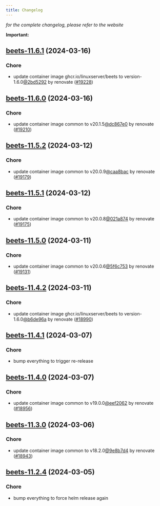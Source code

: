 ```yaml
---
title: Changelog
---
```



*for the complete changelog, please refer to the website*

**Important:**


## [beets-11.6.1](https://github.com/truecharts/charts/compare/beets-11.6.0...beets-11.6.1) (2024-03-16)

### Chore



- update container image ghcr.io/linuxserver/beets to version-1.6.0[@2bd5292](https://github.com/2bd5292) by renovate ([#19228](https://github.com/truecharts/charts/issues/19228))


## [beets-11.6.0](https://github.com/truecharts/charts/compare/beets-11.5.2...beets-11.6.0) (2024-03-16)

### Chore



- update container image common to v20.1.5[@dc867e0](https://github.com/dc867e0) by renovate ([#19210](https://github.com/truecharts/charts/issues/19210))


## [beets-11.5.2](https://github.com/truecharts/charts/compare/beets-11.5.1...beets-11.5.2) (2024-03-12)

### Chore



- update container image common to v20.0.9[@caa8bac](https://github.com/caa8bac) by renovate ([#19179](https://github.com/truecharts/charts/issues/19179))


## [beets-11.5.1](https://github.com/truecharts/charts/compare/beets-11.5.0...beets-11.5.1) (2024-03-12)

### Chore



- update container image common to v20.0.8[@021a874](https://github.com/021a874) by renovate ([#19175](https://github.com/truecharts/charts/issues/19175))


## [beets-11.5.0](https://github.com/truecharts/charts/compare/beets-11.4.2...beets-11.5.0) (2024-03-11)

### Chore



- update container image common to v20.0.6[@5f6c753](https://github.com/5f6c753) by renovate ([#19131](https://github.com/truecharts/charts/issues/19131))


## [beets-11.4.2](https://github.com/truecharts/charts/compare/beets-11.4.1...beets-11.4.2) (2024-03-11)

### Chore



- update container image ghcr.io/linuxserver/beets to version-1.6.0[@b6de96a](https://github.com/b6de96a) by renovate ([#18990](https://github.com/truecharts/charts/issues/18990))


## [beets-11.4.1](https://github.com/truecharts/charts/compare/beets-11.4.0...beets-11.4.1) (2024-03-07)

### Chore



- bump everything to trigger re-release


## [beets-11.4.0](https://github.com/truecharts/charts/compare/beets-11.3.0...beets-11.4.0) (2024-03-07)

### Chore



- update container image common to v19.0.0[@eef2062](https://github.com/eef2062) by renovate ([#18956](https://github.com/truecharts/charts/issues/18956))


## [beets-11.3.0](https://github.com/truecharts/charts/compare/beets-11.2.4...beets-11.3.0) (2024-03-06)

### Chore



- update container image common to v18.2.0[@9e8b7d4](https://github.com/9e8b7d4) by renovate ([#18943](https://github.com/truecharts/charts/issues/18943))


## [beets-11.2.4](https://github.com/truecharts/charts/compare/beets-11.2.3...beets-11.2.4) (2024-03-05)

### Chore



- bump everything to force helm release again

